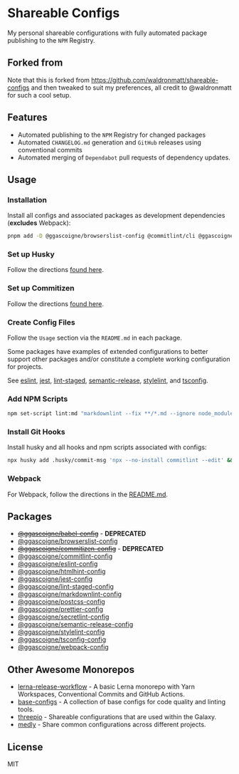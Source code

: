 # Shareable Configs

My personal shareable configurations with fully automated package publishing to the `NPM` Registry.

## Forked from

Note that this is forked from https://github.com/waldronmatt/shareable-configs and then tweaked to suit my preferences, all credit to @waldronmatt for such a cool setup.

## Features

- Automated publishing to the `NPM` Registry for changed packages
- Automated `CHANGELOG.md` generation and `GitHub` releases using conventional commits
- Automated merging of `Dependabot` pull requests of dependency updates.

## Usage

### Installation

Install all configs and associated packages as development dependencies (**excludes** Webpack):

```bash
pnpm add -D @ggascoigne/browserslist-config @commitlint/cli @ggascoigne/commitlint-config eslint @ggascoigne/eslint-config htmlhint @ggascoigne/htmlhint-config jest @ggascoigne/jest-config lint-staged @ggascoigne/lint-staged-config markdownlint @ggascoigne/markdownlint-config postcss @ggascoigne/postcss-config prettier @ggascoigne/prettier-config secretlint @ggascoigne/secretlint-config semantic-release @ggascoigne/semantic-release-config stylelint @ggascoigne/stylelint-config @ggascoigne/tsconfig-config
```

### Set up Husky

Follow the directions [found here](https://github.com/ggascoigne/shareable-configs/tree/main/docs/HUSKY.md).

### Set up Commitizen

Follow the directions [found here](https://github.com/ggascoigne/shareable-configs/tree/main/docs/COMMITIZEN.md).

### Create Config Files

Follow the `Usage` section via the `README.md` in each package.

Some packages have examples of extended configurations to better support other packages and/or constitute a complete working configuration for projects.

See [eslint](https://github.com/ggascoigne/shareable-configs/tree/main/packages/eslint-config#extending), [jest](https://github.com/ggascoigne/shareable-configs/tree/main/packages/jest-config#extending), [lint-staged](https://github.com/ggascoigne/shareable-configs/tree/main/packages/lint-staged-config#extending), [semantic-release](https://github.com/ggascoigne/shareable-configs/tree/main/packages/semantic-release-config#extending), [stylelint](https://github.com/ggascoigne/shareable-configs/tree/main/packages/stylelint-config#extending), and [tsconfig](https://github.com/ggascoigne/shareable-configs/tree/main/packages/tsconfig-config#extending).

### Add NPM Scripts

```bash
npm set-script lint:md "markdownlint --fix **/*.md --ignore node_modules --ignore **/CHANGELOG.md" && npm set-script lint:js "eslint --fix **/*.{js,jsx,ts,tsx}" && npm set-script lint:css "stylelint --fix **/*.{css,scss}" && npm set-script lint:html "htmlhint --config ./node_modules/@ggascoigne/htmlhint-config/index.json **/*.html" && npm set-script lint:secrets "npx secretlint **/*" && npm set-script lint "yarn lint:md && yarn lint:js && yarn lint:css && yarn lint:html && yarn lint:secrets" && npm set-script test "jest"
```

### Install Git Hooks

Install husky and all hooks and npm scripts associated with configs:

```bash
npx husky add .husky/commit-msg 'npx --no-install commitlint --edit' && npx husky add .husky/pre-commit 'npx --no-install lint-staged'
```

### Webpack

For Webpack, follow the directions in the [README.md](https://github.com/ggascoigne/shareable-configs/tree/main/packages/webpack-config#readme).

## Packages

- ~~[@ggascoigne/babel-config](https://github.com/ggascoigne/shareable-configs/tree/main/packages/babel-config#readme)~~ - **DEPRECATED**
- [@ggascoigne/browserslist-config](https://github.com/ggascoigne/shareable-configs/tree/main/packages/browserslist-config#readme)
- ~~[@ggascoigne/commitizen-config](https://github.com/ggascoigne/shareable-configs/tree/main/packages/commitizen-config#readme)~~ - **DEPRECATED**
- [@ggascoigne/commitlint-config](https://github.com/ggascoigne/shareable-configs/tree/main/packages/commitlint-config#readme)
- [@ggascoigne/eslint-config](https://github.com/ggascoigne/shareable-configs/tree/main/packages/eslint-config#readme)
- [@ggascoigne/htmlhint-config](https://github.com/ggascoigne/shareable-configs/tree/main/packages/htmlhint-config#readme)
- [@ggascoigne/jest-config](https://github.com/ggascoigne/shareable-configs/tree/main/packages/jest-config#readme)
- [@ggascoigne/lint-staged-config](https://github.com/ggascoigne/shareable-configs/tree/main/packages/lint-staged-config#readme)
- [@ggascoigne/markdownlint-config](https://github.com/ggascoigne/shareable-configs/tree/main/packages/markdownlint-config#readme)
- [@ggascoigne/postcss-config](https://github.com/ggascoigne/shareable-configs/tree/main/packages/postcss-config#readme)
- [@ggascoigne/prettier-config](https://github.com/ggascoigne/shareable-configs/tree/main/packages/prettier-config#readme)
- [@ggascoigne/secretlint-config](https://github.com/ggascoigne/shareable-configs/tree/main/packages/secretlint-config#readme)
- [@ggascoigne/semantic-release-config](https://github.com/ggascoigne/shareable-configs/tree/main/packages/semantic-release-config#readme)
- [@ggascoigne/stylelint-config](https://github.com/ggascoigne/shareable-configs/tree/main/packages/stylelint-config#readme)
- [@ggascoigne/tsconfig-config](https://github.com/ggascoigne/shareable-configs/tree/main/packages/tsconfig-config#readme)
- [@ggascoigne/webpack-config](https://github.com/ggascoigne/shareable-configs/tree/main/packages/webpack-config#readme)

## Other Awesome Monorepos

- [lerna-release-workflow](https://github.com/jonwa/lerna-release-workflow) - A basic Lerna monorepo with Yarn Workspaces, Conventional Commits and GitHub Actions.
- [base-configs](https://github.com/demartini/base-configs) - A collection of base configs for code quality and linting tools.
- [threepio](https://github.com/the-holocron/threepio) - Shareable configurations that are used within the Galaxy.
- [medly](https://github.com/medly/configs) - Share common configurations across different projects.

## License

MIT
